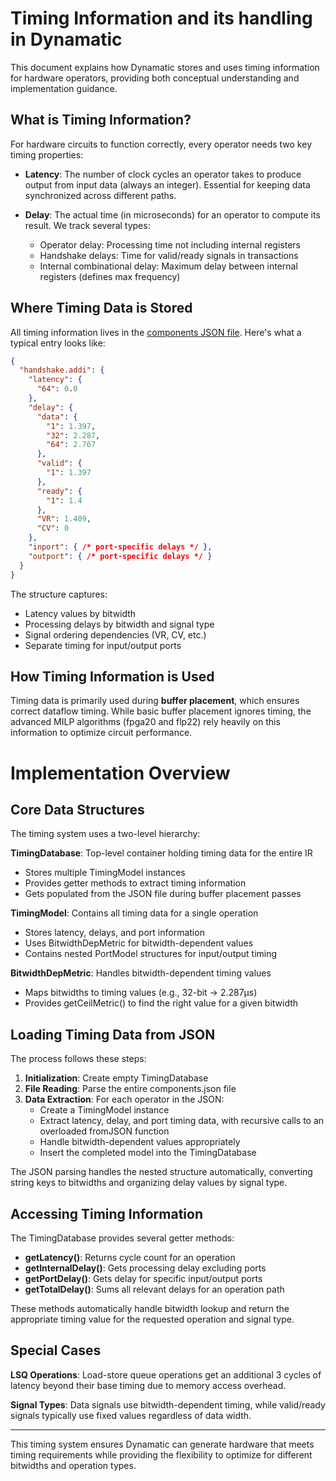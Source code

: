# Timing Information and its handling in Dynamatic

This document explains how Dynamatic stores and uses timing information for hardware operators, providing both conceptual understanding and implementation guidance.

## What is Timing Information?

For hardware circuits to function correctly, every operator needs two key timing properties:

- **Latency**: The number of clock cycles an operator takes to produce output from input data (always an integer). Essential for keeping data synchronized across different paths.

- **Delay**: The actual time (in microseconds) for an operator to compute its result. We track several types:
  - Operator delay: Processing time not including internal registers
  - Handshake delays: Time for valid/ready signals in transactions  
  - Internal combinational delay: Maximum delay between internal registers (defines max frequency)

## Where Timing Data is Stored

All timing information lives in the [components JSON file](https://github.com/EPFL-LAP/dynamatic/blob/main/data/components.json). Here's what a typical entry looks like:

```json
{
  "handshake.addi": {
    "latency": {
      "64": 0.0
    },
    "delay": {
      "data": {
        "1": 1.397,
        "32": 2.287,
        "64": 2.767
      },
      "valid": {
        "1": 1.397
      },
      "ready": {
        "1": 1.4
      },
      "VR": 1.409,
      "CV": 0
    },
    "inport": { /* port-specific delays */ },
    "outport": { /* port-specific delays */ }
  }
}
```

The structure captures:
- Latency values by bitwidth
- Processing delays by bitwidth and signal type
- Signal ordering dependencies (VR, CV, etc.)
- Separate timing for input/output ports

## How Timing Information is Used

Timing data is primarily used during **buffer placement**, which ensures correct dataflow timing. While basic buffer placement ignores timing, the advanced MILP algorithms (fpga20 and flp22) rely heavily on this information to optimize circuit performance.

# Implementation Overview

## Core Data Structures

The timing system uses a two-level hierarchy:

**TimingDatabase**: Top-level container holding timing data for the entire IR
- Stores multiple TimingModel instances
- Provides getter methods to extract timing information
- Gets populated from the JSON file during buffer placement passes

**TimingModel**: Contains all timing data for a single operation
- Stores latency, delays, and port information
- Uses BitwidthDepMetric for bitwidth-dependent values
- Contains nested PortModel structures for input/output timing

**BitwidthDepMetric**: Handles bitwidth-dependent timing values
- Maps bitwidths to timing values (e.g., 32-bit → 2.287μs)
- Provides getCeilMetric() to find the right value for a given bitwidth

## Loading Timing Data from JSON

The process follows these steps:

1. **Initialization**: Create empty TimingDatabase
2. **File Reading**: Parse the entire components.json file
3. **Data Extraction**: For each operator in the JSON:
   - Create a TimingModel instance
   - Extract latency, delay, and port timing data, with recursive calls to an overloaded fromJSON function
   - Handle bitwidth-dependent values appropriately
   - Insert the completed model into the TimingDatabase

The JSON parsing handles the nested structure automatically, converting string keys to bitwidths and organizing delay values by signal type.

## Accessing Timing Information

The TimingDatabase provides several getter methods:

- **getLatency()**: Returns cycle count for an operation
- **getInternalDelay()**: Gets processing delay excluding ports
- **getPortDelay()**: Gets delay for specific input/output ports  
- **getTotalDelay()**: Sums all relevant delays for an operation path

These methods automatically handle bitwidth lookup and return the appropriate timing value for the requested operation and signal type.

## Special Cases

**LSQ Operations**: Load-store queue operations get an additional 3 cycles of latency beyond their base timing due to memory access overhead.

**Signal Types**: Data signals use bitwidth-dependent timing, while valid/ready signals typically use fixed values regardless of data width.

---

This timing system ensures Dynamatic can generate hardware that meets timing requirements while providing the flexibility to optimize for different bitwidths and operation types.
